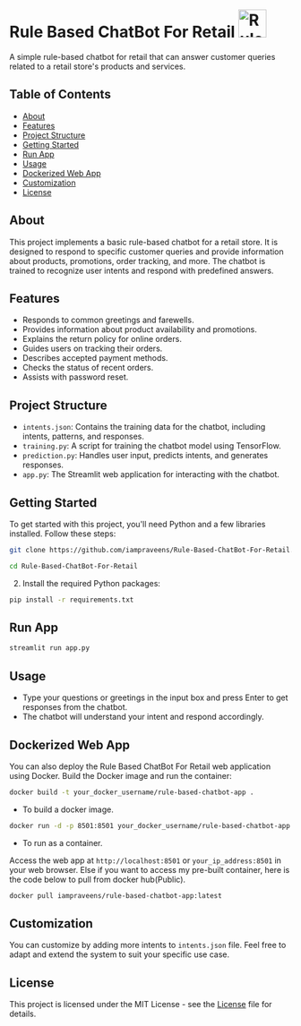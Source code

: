 # Rule Based ChatBot For Retail <img src="https://cdn-icons-png.flaticon.com/512/6231/6231457.png" alt="Rule Based ChatBot For Retail" width="50" height="50">

A simple rule-based chatbot for retail that can answer customer queries related to a retail store's products and services.

## Table of Contents
- [About](#about)
- [Features](#features)
- [Project Structure](#project-structure)
- [Getting Started](#getting-started)
- [Run App](#run-ai)
- [Usage](#usage)
- [Dockerized Web App](#dockerized-web-app)
- [Customization](#customization)
- [License](#license)

## About

This project implements a basic rule-based chatbot for a retail store. It is designed to respond to specific customer queries and provide information about products, promotions, order tracking, and more. The chatbot is trained to recognize user intents and respond with predefined answers.

## Features

- Responds to common greetings and farewells.
- Provides information about product availability and promotions.
- Explains the return policy for online orders.
- Guides users on tracking their orders.
- Describes accepted payment methods.
- Checks the status of recent orders.
- Assists with password reset.

## Project Structure

- `intents.json`: Contains the training data for the chatbot, including intents, patterns, and responses.
- `training.py`: A script for training the chatbot model using TensorFlow.
- `prediction.py`: Handles user input, predicts intents, and generates responses.
- `app.py`: The Streamlit web application for interacting with the chatbot.

## Getting Started

To get started with this project, you'll need Python and a few libraries installed. Follow these steps:

```bash
git clone https://github.com/iampraveens/Rule-Based-ChatBot-For-Retail.git
```

```bash
cd Rule-Based-ChatBot-For-Retail
```
2. Install the required Python packages:

```bash
pip install -r requirements.txt
```
## Run App

```bash
streamlit run app.py
```
## Usage

- Type your questions or greetings in the input box and press Enter to get responses from the chatbot.
- The chatbot will understand your intent and respond accordingly.

## Dockerized Web App
You can also deploy the Rule Based ChatBot For Retail web application using Docker. Build the Docker image and run the container:
```bash
docker build -t your_docker_username/rule-based-chatbot-app .
```
- To build a docker image.

```bash
docker run -d -p 8501:8501 your_docker_username/rule-based-chatbot-app
```
- To run as a container.

Access the web app at `http://localhost:8501` or `your_ip_address:8501` in your web browser.
Else if you want to access my pre-built container, here is the code below to pull from docker hub(Public).
```bash
docker pull iampraveens/rule-based-chatbot-app:latest
```

## Customization
You can customize by adding more intents to `intents.json` file. Feel free to adapt and extend the system to suit your specific use case.

## License 
This project is licensed under the MIT License - see the [License](https://github.com/git/git-scm.com/blob/main/MIT-LICENSE.txt) file for details.

